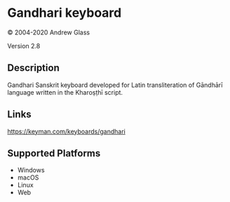 Gandhari keyboard
==============

© 2004-2020 Andrew Glass

Version 2.8

Description
-----------

Gandhari Sanskrit keyboard developed for Latin transliteration of Gāndhārī language written in the Kharoṣṭhī script.

Links
-----
https://keyman.com/keyboards/gandhari

Supported Platforms
-------------------
 * Windows
 * macOS
 * Linux
 * Web

